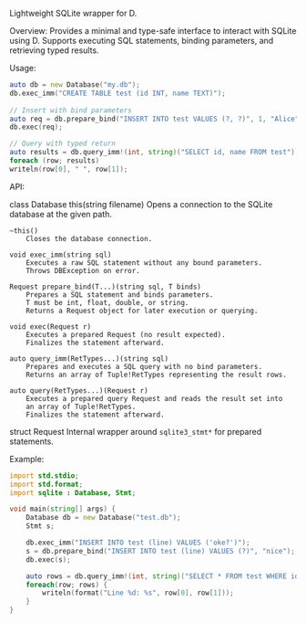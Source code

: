 Lightweight SQLite wrapper for D.

Overview:
	Provides a minimal and type-safe interface to interact with SQLite using D.
    Supports executing SQL statements, binding parameters, and retrieving typed results.

Usage:
```D
auto db = new Database("my.db");
db.exec_imm("CREATE TABLE test (id INT, name TEXT)");
		
// Insert with bind parameters
auto req = db.prepare_bind("INSERT INTO test VALUES (?, ?)", 1, "Alice");
db.exec(req);

// Query with typed return
auto results = db.query_imm!(int, string)("SELECT id, name FROM test");
foreach (row; results)
writeln(row[0], " ", row[1]);
```

API:
	
class Database
	this(string filename)
		Opens a connection to the SQLite database at the given path.

	~this()
		Closes the database connection.

	void exec_imm(string sql)
		Executes a raw SQL statement without any bound parameters.
		Throws DBException on error.

    Request prepare_bind(T...)(string sql, T binds)
        Prepares a SQL statement and binds parameters.
        T must be int, float, double, or string.
        Returns a Request object for later execution or querying.

    void exec(Request r)
        Executes a prepared Request (no result expected).
        Finalizes the statement afterward.

    auto query_imm(RetTypes...)(string sql)
        Prepares and executes a SQL query with no bind parameters.
        Returns an array of Tuple!RetTypes representing the result rows.

    auto query(RetTypes...)(Request r)
        Executes a prepared query Request and reads the result set into
        an array of Tuple!RetTypes.
        Finalizes the statement afterward.

struct Request
	Internal wrapper around `sqlite3_stmt*` for prepared statements.


Example:

```D
import std.stdio;
import std.format;
import sqlite : Database, Stmt;

void main(string[] args) {
	Database db = new Database("test.db");
	Stmt s;

	db.exec_imm("INSERT INTO test (line) VALUES ('oke?')");
	s = db.prepare_bind("INSERT INTO test (line) VALUES (?)", "nice");
	db.exec(s);

	auto rows = db.query_imm!(int, string)("SELECT * FROM test WHERE id < 10");
	foreach(row; rows) {
		writeln(format("Line %d: %s", row[0], row[1]));
	}
}
```
